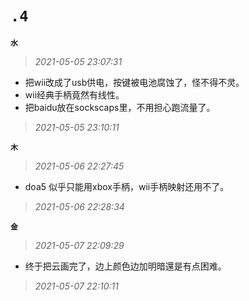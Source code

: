 **`.4`**
=========
**`水`**
>*2021-05-05 23:07:31*
- 把wii改成了usb供电，按键被电池腐蚀了，怪不得不灵。
- wii经典手柄竟然有线性。
- 把baidu放在sockscaps里，不用担心跑流量了。
>*2021-05-05 23:10:11*

**`木`**
>*2021-05-06 22:27:45*
- doa5 似乎只能用xbox手柄，wii手柄映射还用不了。
>*2021-05-06 22:28:34*

**`金`**
>*2021-05-07 22:09:29*
- 终于把云画完了，边上颜色边加明暗還是有点困难。
>*2021-05-07 22:10:11*
